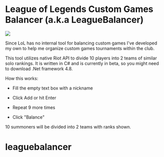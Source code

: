# League of Legends Custom Games Balancer (a.k.a LeagueBalancer)

![](scr.jpg)

Since LoL has no internal tool for balancing custom games I've developed my own to help me organize custom games tournaments within the club.

This tool utilizes native Riot API to divide 10 players into 2 teams of similar solo rankings. It is written in C# and is currently in beta, so you might need to download .Net framework 4.8.

How this works:

- Fill the empty text box with a nickname

- Click Add or hit Enter

- Repeat 9 more times

- Click "Balance"

10 summoners will be divided into 2 teams with ranks shown.

# leaguebalancer
